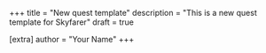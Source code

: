 +++
title = "New quest template"
description = "This is a new quest template for Skyfarer"
draft = true

[extra]
author = "Your Name"
+++
